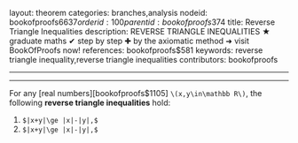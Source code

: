 layout: theorem
categories: branches,analysis
nodeid: bookofproofs$6637
orderid: 100
parentid: bookofproofs$374
title: Reverse Triangle Inequalities
description: REVERSE TRIANGLE INEQUALITIES ★ graduate maths ✔ step by step ✚ by the axiomatic method ➜ visit BookOfProofs now!
references: bookofproofs$581
keywords: reverse triangle inequality,reverse triangle inequalities
contributors: bookofproofs

---


---

For any [real numbers][bookofproofs$1105] `\(x,y\in\mathbb R\)`, the following **reverse triangle inequalities** hold:

1. `$|x+y|\ge |x|-|y|,$`
1. `$|x+y|\ge |x|-|y|,$`
